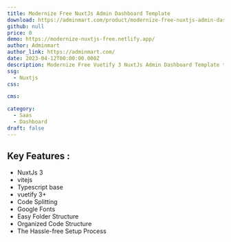 ```yaml
---
title: Modernize Free NuxtJs Admin Dashboard Template
download: https://adminmart.com/product/modernize-free-nuxtjs-admin-dashboard/
github: null
price: 0
demo: https://modernize-nuxtjs-free.netlify.app/
author: Adminmart
author_link: https://adminmart.com/
date: 2023-04-12T00:00:00.000Z
description: Modernize Free Vuetify 3 NuxtJs Admin Dashboard Template that has everything you require to develop an amazing web app.
ssg:
  - Nuxtjs
css:

cms:

category:
  - Saas
  - Dashboard
draft: false
---
```


## Key Features :

- NuxtJs 3
- vitejs
- Typescript base
- vuetify 3+
- Code Splitting
- Google Fonts
- Easy Folder Structure
- Organized Code Structure
- The Hassle-free Setup Process
